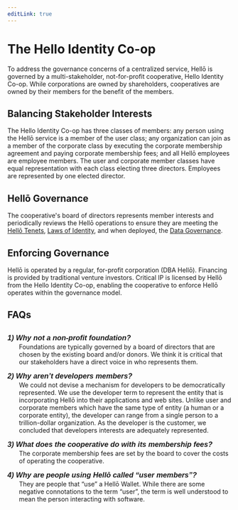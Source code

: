```yaml
---
editLink: true
---
```


# The Hello Identity Co-op

To address the governance concerns of a centralized service, Hellō is governed by a multi-stakeholder, not-for-profit cooperative, Hello Identity Co-op. While corporations are owned by shareholders, cooperatives are owned by their members for the benefit of the members. 

## Balancing Stakeholder Interests

The Hello Identity Co-op has three classes of members: any person using the Hellō service is a member of the user class; any organization can join as a member of the corporate class by executing the corporate membership agreement and paying corporate membership fees; and all Hellō employees are employee members.
The user and corporate member classes have equal representation with each class electing three directors. Employees are represented by one elected director. 

## Hellō Governance

The cooperative's board of directors represents member interests and periodically reviews the Hellō operations to ensure they are meeting the [Hellō Tenets](tenets.html), [Laws of Identity](laws-of-identity.html), and 
when deployed, the [Data Governance](data-governance.html). 

## Enforcing Governance

Hellō is operated by a regular, for-profit corporation (DBA Hellō). Financing is provided by traditional venture investors. Critical IP is licensed by Hellō from the Hello Identity Co-op, enabling the cooperative to enforce Hellō operates within the governance model.


## FAQs
### 1) Why not a non-profit foundation?
Foundations are typically governed by a board of directors that are chosen by the existing board and/or donors. We think it is critical that our stakeholders have a direct voice in who represents them.
### 2) Why aren’t developers members?
We could not devise a mechanism for developers to be democratically represented. We use the developer term to represent the entity that is incorporating Hellō into their applications and web sites. Unlike user and corporate members which have the same type of entity (a human or a corporate entity), the developer can range from a single person to a trillion-dollar organization. As the developer is the customer, we concluded that developers interests are adequately represented. 

### 3) What does the cooperative do with its membership fees?
The corporate membership fees are set by the board to cover the costs of operating the cooperative. 

### 4) Why are people using Hellō called “user members”?
They are people that “use” a Hellō Wallet. While there are some negative connotations to the term “user”, the term is well understood to mean the person interacting with software.

<style>
    #faqs{
        margin-bottom: 30px !important;
    }
    h3 {
        font-family: sans-serif;
        font-weight: bold !important;
        font-style: italic !important;
        margin-top: 10px !important;
        margin-bottom: -12px !important;
    }
    h3 + p {
        margin-left: 26px !important;
    }
</style>